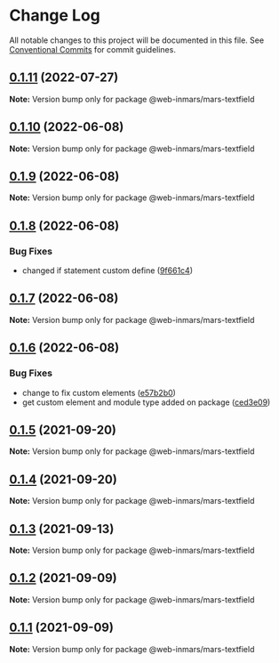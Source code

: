 # Change Log

All notable changes to this project will be documented in this file.
See [Conventional Commits](https://conventionalcommits.org) for commit guidelines.

## [0.1.11](https://github.com/MarsGotta/web-inmars/compare/@web-inmars/mars-textfield@0.1.10...@web-inmars/mars-textfield@0.1.11) (2022-07-27)

**Note:** Version bump only for package @web-inmars/mars-textfield





## [0.1.10](https://github.com/MarsGotta/web-inmars/compare/@web-inmars/mars-textfield@0.1.9...@web-inmars/mars-textfield@0.1.10) (2022-06-08)

**Note:** Version bump only for package @web-inmars/mars-textfield





## [0.1.9](https://github.com/MarsGotta/web-inmars/compare/@web-inmars/mars-textfield@0.1.8...@web-inmars/mars-textfield@0.1.9) (2022-06-08)

**Note:** Version bump only for package @web-inmars/mars-textfield





## [0.1.8](https://github.com/MarsGotta/web-inmars/compare/@web-inmars/mars-textfield@0.1.7...@web-inmars/mars-textfield@0.1.8) (2022-06-08)


### Bug Fixes

* changed if statement custom define ([9f661c4](https://github.com/MarsGotta/web-inmars/commit/9f661c4fca934e04140207f2335664a530cd5d43))





## [0.1.7](https://github.com/MarsGotta/web-inmars/compare/@web-inmars/mars-textfield@0.1.6...@web-inmars/mars-textfield@0.1.7) (2022-06-08)

**Note:** Version bump only for package @web-inmars/mars-textfield





## [0.1.6](https://github.com/MarsGotta/web-inmars/compare/@web-inmars/mars-textfield@0.1.5...@web-inmars/mars-textfield@0.1.6) (2022-06-08)


### Bug Fixes

* change to fix custom elements ([e57b2b0](https://github.com/MarsGotta/web-inmars/commit/e57b2b07b16b130e198123a318289491646c397c))
* get custom element and module type added on package ([ced3e09](https://github.com/MarsGotta/web-inmars/commit/ced3e095f33185232fcf7b02415cb1479316cd2a))





## [0.1.5](https://github.com/MarsGotta/web-inmars/compare/@web-inmars/mars-textfield@0.1.4...@web-inmars/mars-textfield@0.1.5) (2021-09-20)

**Note:** Version bump only for package @web-inmars/mars-textfield





## [0.1.4](https://github.com/MarsGotta/web-inmars/compare/@web-inmars/mars-textfield@0.1.3...@web-inmars/mars-textfield@0.1.4) (2021-09-20)

**Note:** Version bump only for package @web-inmars/mars-textfield





## [0.1.3](https://github.com/MarsGotta/web-inmars/compare/@web-inmars/mars-textfield@0.1.2...@web-inmars/mars-textfield@0.1.3) (2021-09-13)

**Note:** Version bump only for package @web-inmars/mars-textfield





## [0.1.2](https://github.com/MarsGotta/web-inmars/compare/@web-inmars/mars-textfield@0.1.1...@web-inmars/mars-textfield@0.1.2) (2021-09-09)

**Note:** Version bump only for package @web-inmars/mars-textfield





## [0.1.1](https://github.com/MarsGotta/web-inmars/compare/@web-inmars/mars-textfield@0.1.0...@web-inmars/mars-textfield@0.1.1) (2021-09-09)

**Note:** Version bump only for package @web-inmars/mars-textfield
